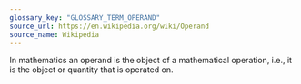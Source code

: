 ```yaml
---
glossary_key: "GLOSSARY_TERM_OPERAND"
source_url: https://en.wikipedia.org/wiki/Operand
source_name: Wikipedia
---
```


In mathematics an operand is the object of a mathematical operation, i.e., it is the object or quantity that is operated on.
